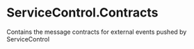 ServiceControl.Contracts
========================

Contains the message contracts for external events pushed by ServiceControl
